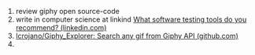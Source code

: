 1. review giphy open source-code
2. write in computer science at linkind [What software testing tools do you recommend? (linkedin.com)](https://www.linkedin.com/advice/3/what-software-testing-tools-do-you-recommend?contributionUrn=urn%3Ali%3Acomment%3A%28articleSegment%3A%28urn%3Ali%3AlinkedInArticle%3A7112147632092794880%2C7112147633900527616%29%2C7118650456276393984%29)
3. [lcrojano/Giphy_Explorer: Search any gif from Giphy API (github.com)](https://github.com/lcrojano/Giphy_Explorer)
4. 